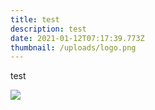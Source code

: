 ```yaml
---
title: test
description: test
date: 2021-01-12T07:17:39.773Z
thumbnail: /uploads/logo.png
---
```

test



![](/uploads/logo.png)